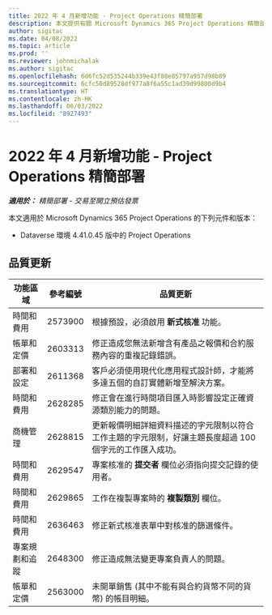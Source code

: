 ```yaml
---
title: 2022 年 4 月新增功能 - Project Operations 精簡部署
description: 本文提供有關 Microsoft Dynamics 365 Project Operations 精簡部署 2022 年 4 月發行版本中所提供之品質更新的資訊。
author: sigitac
ms.date: 04/08/2022
ms.topic: article
ms.prod: ''
ms.reviewer: johnmichalak
ms.author: sigitac
ms.openlocfilehash: 6d6fc52d535244b339e43f88e85797a957d98b89
ms.sourcegitcommit: 6cfc50d89528df977a8f6a55c1ad39d99800d9b4
ms.translationtype: HT
ms.contentlocale: zh-HK
ms.lasthandoff: 06/03/2022
ms.locfileid: "8927493"
---
```

# <a name="whats-new-april-2022---project-operations-lite-deployment"></a>2022 年 4 月新增功能 - Project Operations 精簡部署

_**適用於：** 精簡部署 - 交易至開立預估發票_

本文適用於 Microsoft Dynamics 365 Project Operations 的下列元件和版本：

- Dataverse 環境 4.41.0.45 版中的 Project Operations

## <a name="quality-updates"></a>品質更新

| 功能區域 | 參考編號 | 品質更新 |
| --- | --- | --- |
| 時間和費用 | 2573900 | 根據預設，必須啟用 **新式核准** 功能。 |
| 帳單和定價 | 2603313 | 修正造成您無法新增含有產品之報價和合約服務內容的重複記錄錯誤。 |
| 部署和設定 | 2611368 | 客戶必須使用現代化應用程式設計師，才能將多達五個的自訂實體新增至解決方案。 |
| 時間和費用 | 2628285 | 修正會在進行時間項目匯入時影響設定正確資源類別能力的問題。 |
|   商機管理| 2628815 | 更新報價明細詳細資料描述的字元限制以符合工作主題的字元限制，好讓主題長度超過 100 個字元的工作匯入成功。 |
| 時間和費用| 2629547 | 專案核准的 **提交者** 欄位必須指向提交記錄的使用者。 |
| 時間和費用| 2629865 | 工作在複製專案時的 **複製類別** 欄位。 |
| 時間和費用| 2636463 | 修正新式核准表單中對核准的篩選條件。 |
| 專案規劃和追蹤 | 2648300 | 修正造成無法變更專案負責人的問題。 |
| 帳單和定價 | 2563000 | 未開單銷售 (其中不能有與合約貨幣不同的貨幣) 的帳目明細。 |
